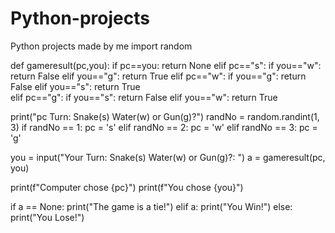 # Python-projects
Python projects made by me
import random

def gameresult(pc,you):
    if pc==you:
        return None
    elif pc=="s":
        if you=="w":
            return False
        elif you=="g":
            return True
    elif pc=="w":
        if you=="g":
            return False
        elif you=="s":
            return True            
    elif pc=="g":
        if you=="s":
            return False
        elif you=="w":
            return True



print("pc Turn: Snake(s) Water(w) or Gun(g)?")
randNo = random.randint(1, 3) 
if randNo == 1:
    pc = 's'
elif randNo == 2:
    pc = 'w'
elif randNo == 3:
    pc = 'g'

you = input("Your Turn: Snake(s) Water(w) or Gun(g)?: ")
a = gameresult(pc, you)

print(f"Computer chose {pc}")
print(f"You chose {you}")

if a == None:
    print("The game is a tie!")
elif a:
    print("You Win!")
else:
    print("You Lose!")            
